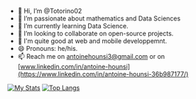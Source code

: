 
- 👋 Hi, I’m @Totorino02
- 👀 I’m passionate about mathematics and Data Sciences
- 🌱 I’m currently learning Data Science.
- 🔭 I’m looking to collaborate on open-source projects.
- 💬 I'm quite good at web and mobile developpemnt.
- 😄 Pronouns: he/his.
- 📫 Reach me on antoinehounsi3@gmail.com or on [www.linkedin.com/in/antoine-hounsi](https://www.linkedin.com/in/antoine-hounsi-36b987177/)

[![My Stats](https://github-readme-stats.vercel.app/api?username=Totorino02&count_private=true&show_icons=true)](https://github.com/Totorino02)
[![Top Langs](https://github-readme-stats.vercel.app/api/top-langs/?username=Totorino02&layout=compact)](https://github.com/Totorino02)
